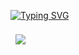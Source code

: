 
[![Typing SVG](https://readme-typing-svg.herokuapp.com?color=EEEEEE&vCenter=true&multiline=true&width=600&height=70&lines=KALENSKY)](https://git.io/typing-svg)

<img align="center" style="margin:0.5rem" src="https://github-readme-stats.vercel.app/api/top-langs/?username=imitatehappiness&layout=compact&hide=html,css&title_color=EEEEEE&text_color=c9cacc&icon_color=EEEEEE&bg_color=1a1a1a" />


